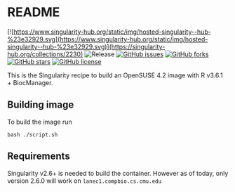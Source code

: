 # README
[![https://www.singularity-hub.org/static/img/hosted-singularity--hub-%23e32929.svg](https://www.singularity-hub.org/static/img/hosted-singularity--hub-%23e32929.svg)](https://singularity-hub.org/collections/2230)
![Release](https://img.shields.io/badge/release-prealpha-red.svg)
[![GitHub issues](https://img.shields.io/github/issues/icaoberg/singularity-r-base-biocmanager.svg)](https://github.com/icaoberg/singularity-r-base-biocmanager/issues)
[![GitHub forks](https://img.shields.io/github/forks/icaoberg/singularity-r-base-biocmanager.svg)](https://github.com/icaoberg/singularity-r-base-biocmanager/network)
[![GitHub stars](https://img.shields.io/github/stars/icaoberg/singularity-r-base-biocmanager.svg)](https://github.com/icaoberg/singularity-r-base-biocmanager/stargazers)
[![GitHub license](https://img.shields.io/badge/license-GPLv3-blue.svg)](https://www.gnu.org/licenses/quick-guide-gplv3.en.html)

This is the Singularity recipe to build an OpenSUSE 4.2 image with R v3.6.1 + BiocManager.

##  Building image
To build the image run

```
bash ./script.sh
```

## Requirements
Singularity v2.6+ is needed to build the container. However as of today, only version 2.6.0 will work on `lanec1.compbio.cs.cmu.edu`
